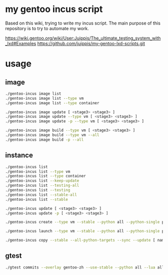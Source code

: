# my gentoo incus script

Based on this wiki, trying to write my incus script.
The main purpose of this repository is to try to automate my work.

https://wiki.gentoo.org/wiki/User:Juippis/The_ultimate_testing_system_with_lxd#Examples
https://github.com/juippis/my-gentoo-lxd-scripts.git

# usage

## image
```bash
./gentoo-incus image list
./gentoo-incus image list --type vm
./gentoo-incus image list --type container

./gentoo-incus image update [ <stage3> <stage3> ]
./gentoo-incus image update --type vm [ <stage3> <stage3> ]
./gentoo-incus image update -p --type vm [ <stage3> <stage3> ]

./gentoo-incus image build --type vm [ <stage3> <stage3> ]
./gentoo-incus image build --type vm --all
./gentoo-incus image build -p --all
```

## instance
```bash
./gentoo-incus list
./gentoo-incus list --type vm
./gentoo-incus list --type container
./gentoo-incus list --keep-update
./gentoo-incus list --testing-all
./gentoo-incus list --testing
./gentoo-incus list --stable-all
./gentoo-incus list --stable

./gentoo-incus update [ <stage3> <stage3> ]
./gentoo-incus update -p [ <stage3> <stage3> ]

./gentoo-incus create --type vm --stable --python all --python-single python3_11 --build-image --sync --update --depclean <stage3>

./gentoo-incus launch --type vm --stable --python all --python-single python3_11 --build-image --sync --update --depclean <stage3>

./gentoo-incus copy --stable --all-python-targets --sync --update [ name ]
```

## gtest

```bash
./gtest commits --overlay gentoo-zh --use-stable --python all --lua all --ruby all
```
